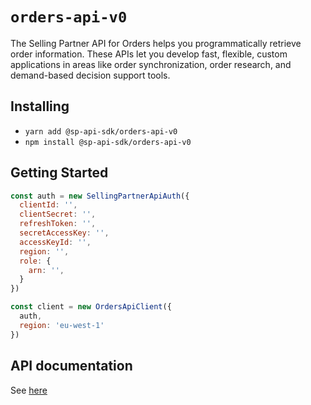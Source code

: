 # `orders-api-v0`

The Selling Partner API for Orders helps you programmatically retrieve order information. These APIs let you develop fast, flexible, custom applications in areas like order synchronization, order research, and demand-based decision support tools.

## Installing

* `yarn add @sp-api-sdk/orders-api-v0`
* `npm install @sp-api-sdk/orders-api-v0`

## Getting Started

```javascript
const auth = new SellingPartnerApiAuth({
  clientId: '',
  clientSecret: '',
  refreshToken: '',
  secretAccessKey: '',
  accessKeyId: '',
  region: '',
  role: {
    arn: '',
  }
})

const client = new OrdersApiClient({
  auth,
  region: 'eu-west-1'
})
```

## API documentation

See [here](https://github.com/amzn/selling-partner-api-docs/tree/main/references/orders-api/ordersV0.md)
